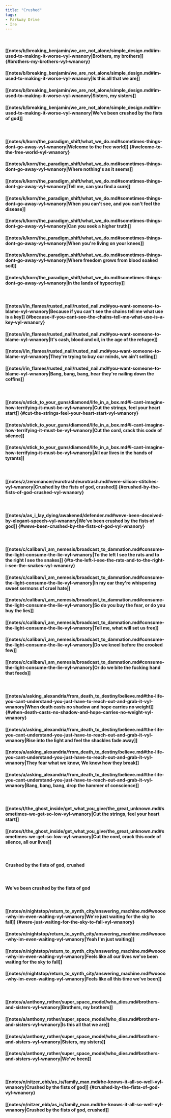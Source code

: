 ```yaml
---
title: "Crushed"
tags:
- Parkway Drive
- Ire
---
```

&nbsp;
#### [[notes/b/breaking_benjamin/we_are_not_alone/simple_design.md#im-used-to-making-it-worse-vyl-wnanory|Brothers, my brothers]] {#brothers-my-brothers-vyl-wnanory}
#### [[notes/b/breaking_benjamin/we_are_not_alone/simple_design.md#im-used-to-making-it-worse-vyl-wnanory|Is this all that we are]]
#### [[notes/b/breaking_benjamin/we_are_not_alone/simple_design.md#im-used-to-making-it-worse-vyl-wnanory|Sisters, my sisters]]
#### [[notes/b/breaking_benjamin/we_are_not_alone/simple_design.md#im-used-to-making-it-worse-vyl-wnanory|We've been crushed by the fists of god]]
&nbsp;
#### [[notes/k/korn/the_paradigm_shift/what_we_do.md#sometimes-things-dont-go-away-vyl-wnanory|Welcome to the free world]] {#welcome-to-the-free-world-vyl-wnanory}
#### [[notes/k/korn/the_paradigm_shift/what_we_do.md#sometimes-things-dont-go-away-vyl-wnanory|Where nothing's as it seems]]
#### [[notes/k/korn/the_paradigm_shift/what_we_do.md#sometimes-things-dont-go-away-vyl-wnanory|Tell me, can you find a cure]]
#### [[notes/k/korn/the_paradigm_shift/what_we_do.md#sometimes-things-dont-go-away-vyl-wnanory|When you can't see, and you can't feel the disease]]
#### [[notes/k/korn/the_paradigm_shift/what_we_do.md#sometimes-things-dont-go-away-vyl-wnanory|Can you seek a higher truth]]
#### [[notes/k/korn/the_paradigm_shift/what_we_do.md#sometimes-things-dont-go-away-vyl-wnanory|When you're living on your knees]]
#### [[notes/k/korn/the_paradigm_shift/what_we_do.md#sometimes-things-dont-go-away-vyl-wnanory|Where freedom grows from blood soaked soil]]
#### [[notes/k/korn/the_paradigm_shift/what_we_do.md#sometimes-things-dont-go-away-vyl-wnanory|In the lands of hypocrisy]]
&nbsp;
#### [[notes/i/in_flames/rusted_nail/rusted_nail.md#you-want-someone-to-blame-vyl-wnanory|Because if you can't see the chains tell me what use is a key]] {#because-if-you-cant-see-the-chains-tell-me-what-use-is-a-key-vyl-wnanory}
#### [[notes/i/in_flames/rusted_nail/rusted_nail.md#you-want-someone-to-blame-vyl-wnanory|It's cash, blood and oil, in the age of the refugee]]
#### [[notes/i/in_flames/rusted_nail/rusted_nail.md#you-want-someone-to-blame-vyl-wnanory|They're trying to buy our minds, we ain't selling]]
#### [[notes/i/in_flames/rusted_nail/rusted_nail.md#you-want-someone-to-blame-vyl-wnanory|Bang, bang, bang, hear they're nailing down the coffins]]
&nbsp;
#### [[notes/s/stick_to_your_guns/diamond/life_in_a_box.md#i-cant-imagine-how-terrifying-it-must-be-vyl-wnanory|Cut the strings, feel your heart start]] {#cut-the-strings-feel-your-heart-start-vyl-wnanory}
#### [[notes/s/stick_to_your_guns/diamond/life_in_a_box.md#i-cant-imagine-how-terrifying-it-must-be-vyl-wnanory|Cut the cord, crack this code of silence]]
#### [[notes/s/stick_to_your_guns/diamond/life_in_a_box.md#i-cant-imagine-how-terrifying-it-must-be-vyl-wnanory|All our lives in the hands of tyrants]]
&nbsp;
#### [[notes/z/zeromancer/eurotrash/eurotrash.md#were-silicon-stitches-vyl-wnanory|Crushed by the fists of god, crushed]] {#crushed-by-the-fists-of-god-crushed-vyl-wnanory}
&nbsp;
#### [[notes/a/as_i_lay_dying/awakened/defender.md#weve-been-deceived-by-elegant-speech-vyl-wnanory|We've been crushed by the fists of god]] {#weve-been-crushed-by-the-fists-of-god-vyl-wnanory}
&nbsp;
#### [[notes/c/caliban/i_am_nemesis/broadcast_to_damnation.md#consume-the-light-consume-the-lie-vyl-wnanory|To the left I see the rats and to the right I see the snakes]] {#to-the-left-i-see-the-rats-and-to-the-right-i-see-the-snakes-vyl-wnanory}
#### [[notes/c/caliban/i_am_nemesis/broadcast_to_damnation.md#consume-the-light-consume-the-lie-vyl-wnanory|In my ear they're whispering sweet sermons of cruel hate]]
#### [[notes/c/caliban/i_am_nemesis/broadcast_to_damnation.md#consume-the-light-consume-the-lie-vyl-wnanory|So do you buy the fear, or do you buy the lies]]
#### [[notes/c/caliban/i_am_nemesis/broadcast_to_damnation.md#consume-the-light-consume-the-lie-vyl-wnanory|Tell me, what will set us free]]
#### [[notes/c/caliban/i_am_nemesis/broadcast_to_damnation.md#consume-the-light-consume-the-lie-vyl-wnanory|Do we kneel before the crooked few]]
#### [[notes/c/caliban/i_am_nemesis/broadcast_to_damnation.md#consume-the-light-consume-the-lie-vyl-wnanory|Or do we bite the fucking hand that feeds]]
&nbsp;
#### [[notes/a/asking_alexandria/from_death_to_destiny/believe.md#the-life-you-cant-understand-you-just-have-to-reach-out-and-grab-it-vyl-wnanory|When death casts no shadow and hope carries no weight]] {#when-death-casts-no-shadow-and-hope-carries-no-weight-vyl-wnanory}
#### [[notes/a/asking_alexandria/from_death_to_destiny/believe.md#the-life-you-cant-understand-you-just-have-to-reach-out-and-grab-it-vyl-wnanory|Rise into the light and feel the shackles fade away]]
#### [[notes/a/asking_alexandria/from_death_to_destiny/believe.md#the-life-you-cant-understand-you-just-have-to-reach-out-and-grab-it-vyl-wnanory|They fear what we know, We know how they break]]
#### [[notes/a/asking_alexandria/from_death_to_destiny/believe.md#the-life-you-cant-understand-you-just-have-to-reach-out-and-grab-it-vyl-wnanory|Bang, bang, bang, drop the hammer of conscience]]
&nbsp;
#### [[notes/t/the_ghost_inside/get_what_you_give/the_great_unknown.md#sometimes-we-get-so-low-vyl-wnanory|Cut the strings, feel your heart start]]
#### [[notes/t/the_ghost_inside/get_what_you_give/the_great_unknown.md#sometimes-we-get-so-low-vyl-wnanory|Cut the cord, crack this code of silence, all our lives]]
&nbsp;
#### Crushed by the fists of god, crushed
&nbsp;
#### We've been crushed by the fists of god
&nbsp;
#### [[notes/n/nightstop/return_to_synth_city/answering_machine.md#woooo-why-im-even-waiting-vyl-wnanory|We're just waiting for the sky to fall]] {#were-just-waiting-for-the-sky-to-fall-vyl-wnanory}
#### [[notes/n/nightstop/return_to_synth_city/answering_machine.md#woooo-why-im-even-waiting-vyl-wnanory|Yeah I'm just waiting]]
#### [[notes/n/nightstop/return_to_synth_city/answering_machine.md#woooo-why-im-even-waiting-vyl-wnanory|Feels like all our lives we've been waiting for the sky to fall]]
#### [[notes/n/nightstop/return_to_synth_city/answering_machine.md#woooo-why-im-even-waiting-vyl-wnanory|Feels like all this time we've been]]
&nbsp;
#### [[notes/a/anthony_rother/super_space_model/who_dies.md#brothers-and-sisters-vyl-wnanory|Brothers, my brothers]]
#### [[notes/a/anthony_rother/super_space_model/who_dies.md#brothers-and-sisters-vyl-wnanory|Is this all that we are]]
#### [[notes/a/anthony_rother/super_space_model/who_dies.md#brothers-and-sisters-vyl-wnanory|Sisters, my sisters]]
#### [[notes/a/anthony_rother/super_space_model/who_dies.md#brothers-and-sisters-vyl-wnanory|We've been]]
&nbsp;
#### [[notes/n/nitzer_ebb/as_is/family_man.md#he-knows-it-all-so-well-vyl-wnanory|Crushed by the fists of god]] {#crushed-by-the-fists-of-god-vyl-wnanory}
#### [[notes/n/nitzer_ebb/as_is/family_man.md#he-knows-it-all-so-well-vyl-wnanory|Crushed by the fists of god, crushed]]
